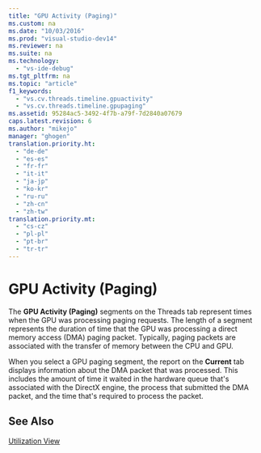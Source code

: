 ```yaml
---
title: "GPU Activity (Paging)"
ms.custom: na
ms.date: "10/03/2016"
ms.prod: "visual-studio-dev14"
ms.reviewer: na
ms.suite: na
ms.technology: 
  - "vs-ide-debug"
ms.tgt_pltfrm: na
ms.topic: "article"
f1_keywords: 
  - "vs.cv.threads.timeline.gpuactivity"
  - "vs.cv.threads.timeline.gpupaging"
ms.assetid: 95284ac5-3492-4f7b-a79f-7d2840a07679
caps.latest.revision: 6
ms.author: "mikejo"
manager: "ghogen"
translation.priority.ht: 
  - "de-de"
  - "es-es"
  - "fr-fr"
  - "it-it"
  - "ja-jp"
  - "ko-kr"
  - "ru-ru"
  - "zh-cn"
  - "zh-tw"
translation.priority.mt: 
  - "cs-cz"
  - "pl-pl"
  - "pt-br"
  - "tr-tr"
---
```

# GPU Activity (Paging)
The **GPU Activity (Paging)** segments on the Threads tab represent times when the GPU was processing paging requests.  The length of a segment represents the duration of time that the GPU was processing a direct memory access (DMA) paging packet. Typically, paging packets are associated with the transfer of memory between the CPU and GPU.  
  
 When you select a GPU paging segment, the report on the **Current** tab displays information about the DMA packet that was processed. This includes the amount of time it waited in the hardware queue that's associated with the DirectX engine, the process that submitted the DMA packet, and the time that's required to process the packet.  
  
## See Also  
 [Utilization View](../profiling/utilization-view.md)